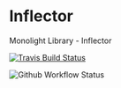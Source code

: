 # Inflector
Monolight Library - Inflector

[![Travis Build Status](https://travis-ci.com/monolight/Inflector.svg?branch=master)](https://travis-ci.com/monolight/Inflector)

![Github Workflow Status](https://github.com/monolight/Inflector/actions/php.yml/badge.svg)